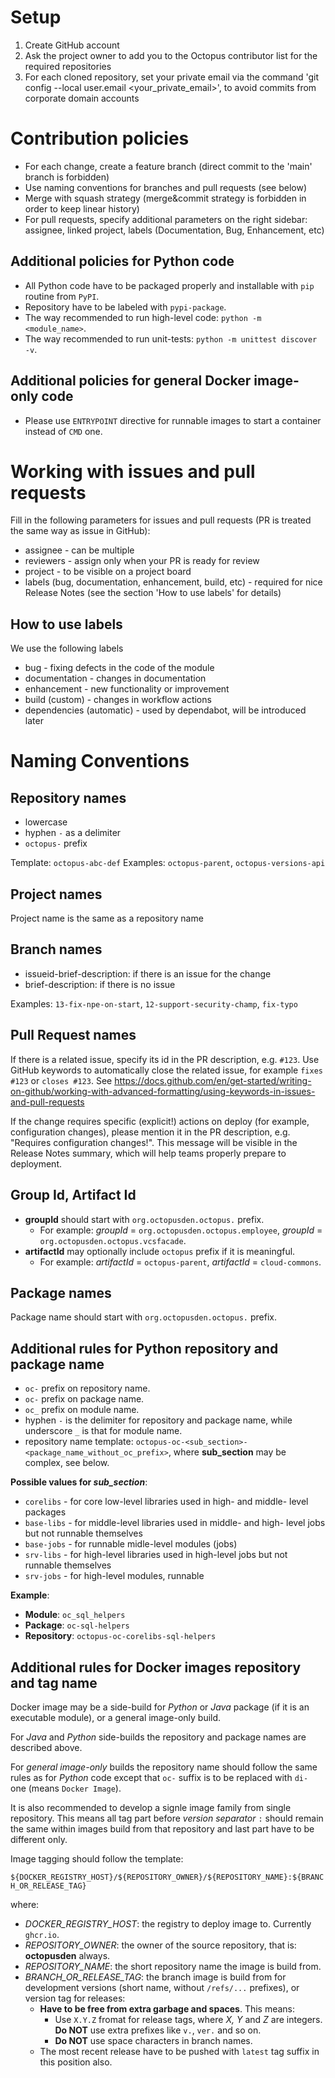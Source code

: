 # Setup

1. Create GitHub account
2. Ask the project owner to add you to the Octopus contributor list for the required repositories
3. For each cloned repository, set your private email via the command 'git config --local user.email <your_private_email>', to avoid commits from corporate domain accounts

# Contribution policies

- For each change, create a feature branch (direct commit to the 'main' branch is forbidden)
- Use naming conventions for branches and pull requests (see below)
- Merge with squash strategy (merge&commit strategy is forbidden in order to keep linear history)
- For pull requests, specify additional parameters on the right sidebar: assignee, linked project, labels (Documentation, Bug, Enhancement, etc)

## Additional policies for Python code

- All Python code have to be packaged properly and installable with `pip` routine from `PyPI`. 
- Repository have to be labeled with `pypi-package`.
- The way recommended to run high-level code: `python -m <module_name>`.
- The way recommended to run unit-tests: `python -m unittest discover -v`.

## Additional policies for general Docker image-only code

- Please use `ENTRYPOINT` directive for runnable images to start a container instead of `CMD` one.

# Working with issues and pull requests

Fill in the following parameters for issues and pull requests (PR is treated the same way as issue in GitHub):
- assignee - can be multiple
- reviewers - assign only when your PR is ready for review
- project - to be visible on a project board
- labels (bug, documentation, enhancement, build, etc) - required for nice Release Notes (see the section 'How to use labels' for details)

## How to use labels

We use the following labels
- bug - fixing defects in the code of the module
- documentation - changes in documentation
- enhancement - new functionality or improvement
- build (custom) - changes in workflow actions
- dependencies (automatic) - used by dependabot, will be introduced later

# Naming Conventions

## Repository names

- lowercase
- hyphen `-` as a delimiter
- `octopus-` prefix

Template: `octopus-abc-def`
Examples: `octopus-parent`, `octopus-versions-api`

## Project names

Project name is the same as a repository name

## Branch names

- issueid-brief-description: if there is an issue for the change
- brief-description: if there is no issue 

Examples: `13-fix-npe-on-start`, `12-support-security-champ`, `fix-typo`

## Pull Request names

If there is a related issue, specify its id in the PR description, e.g. `#123`. 
Use GitHub keywords to automatically close the related issue, for example `fixes #123` or `closes #123`. See https://docs.github.com/en/get-started/writing-on-github/working-with-advanced-formatting/using-keywords-in-issues-and-pull-requests

If the change requires specific (explicit!) actions on deploy (for example, configuration changes), please mention it in the PR description, e.g. "Requires configuration changes!".
This message will be visible in the Release Notes summary, which will help teams properly prepare to deployment.

## Group Id, Artifact Id

- **groupId** should start with `org.octopusden.octopus.` prefix.
  - For example: *groupId* = `org.octopusden.octopus.employee`, *groupId* = `org.octopusden.octopus.vcsfacade`.
- **artifactId** may optionally include `octopus` prefix if it is meaningful.
  - For example: *artifactId* = `octopus-parent`, *artifactId* = `cloud-commons`.

## Package names

Package name should start with `org.octopusden.octopus.` prefix.

## Additional rules for Python repository and package name

- `oc-` prefix on repository name.
- `oc-` prefix on package name.
- `oc_` prefix on module name.
- hyphen `-` is the delimiter for repository and package name, while underscore `_` is that for module name.
- repository name template: `octopus-oc-<sub_section>-<package_name_without_oc_prefix>`, where **sub_section** may be complex, see below.

**Possible values for *sub_section***:
- `corelibs` - for core low-level libraries used in high- and middle- level packages
- `base-libs` - for middle-level libraries used in middle- and high- level jobs but not runnable themselves
- `base-jobs` - for runnable midle-level modules (jobs)
- `srv-libs` - for high-level libraries used in high-level jobs but not runnable themselves
- `srv-jobs` - for high-level modules, runnable

**Example**:
- **Module**: `oc_sql_helpers`
- **Package**: `oc-sql-helpers`
- **Repository**: `octopus-oc-corelibs-sql-helpers`

## Additional rules for Docker images repository and tag name

Docker image may be a side-build for *Python* or *Java* package (if it is an executable module), or a general image-only build.

For *Java* and *Python* side-builds the repository and package names are described above.

For *general image-only* builds the repository name should follow the same rules as for *Python* code except that `oc-` suffix is to be replaced with `di-` one (means `Docker Image`).

It is also recommended to develop a signle image family from single repository. This means all tag part before *version separator* `:` should remain the same within images build from that repository and last part have to be different only.

Image tagging should follow the template:

`${DOCKER_REGISTRY_HOST}/${REPOSITORY_OWNER}/${REPOSITORY_NAME}:${BRANCH_OR_RELEASE_TAG}`

where:
- *DOCKER_REGISTRY_HOST*: the registry to deploy image to. Currently `ghcr.io`.
- *REPOSITORY_OWNER*: the owner of the source repository, that is: **octopusden** always.
- *REPOSITORY_NAME*: the short repository name the image is build from.
- *BRANCH_OR_RELEASE_TAG*: the branch image is build from for development versions (short name, without `/refs/...` prefixes), or version tag for releases:
    - **Have to be free from extra garbage and spaces**. This means:
        - Use `X.Y.Z` fromat for release tags, where *X, Y* and *Z* are integers. **Do NOT** use extra prefixes like `v.`, `ver.` and so on.
        - **Do NOT** use space characters in branch names.
    - The most recent release have to be pushed with `latest` tag suffix in this position also.
